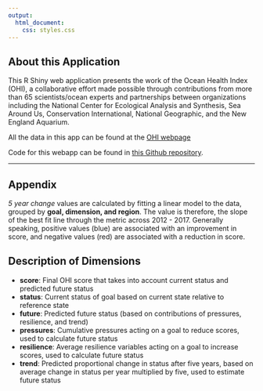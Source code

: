 ```yaml
---
output:
  html_document:
    css: styles.css
---
```


## About this Application

This R Shiny web application presents the work of the Ocean Health Index (OHI), a collaborative effort made possible through contributions from more than 65 scientists/ocean experts and partnerships between organizations including the National Center for Ecological Analysis and Synthesis, Sea Around Us, Conservation International, National Geographic, and the New England Aquarium.  

All the data in this app can be found at the [OHI webpage](http://ohi-science.org/data/)  

Code for this webapp can be found in [this Github repository](https://github.com/richpauloo/ohi).

***


## Appendix

*5 year change* values are calculated by fitting a linear model to the data, grouped by **goal, dimension, and region**. The value is therefore, the slope of the best fit line through the metric across 2012 - 2017. Generally speaking, positive values (blue) are associated with an improvement in score, and negative values (red) are associated with a reduction in score.  


## Description of Dimensions  


* **score**: Final OHI score that takes into account current status and predicted future status  
* **status**: Current status of goal based on current state relative to reference state  
* **future**: Predicted future status (based on contributions of pressures, resilience, and trend)  
* **pressures**: Cumulative pressures acting on a goal to reduce scores, used to calculate future status  
* **resilience**: Average resilience variables acting on a goal to increase scores, used to calculate future status  
* **trend**: Predicted proportional change in status after five years, based on average change in status per year multiplied by five, used to estimate future status  



